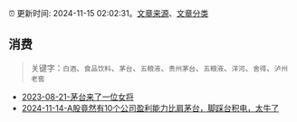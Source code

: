 :alarm_clock: 更新时间: 2024-11-15 02:02:31。[文章来源](/README.md)、[文章分类](/TAGS.md)

## 消费


> 关键字：`白酒`、`食品饮料`、`茅台`、`五粮液`、`贵州茅台`、`五粮液`、`洋河`、`舍得`、`泸州老窖`



- [2023-08-21-茅台来了一位女将](https://www.aicaijing.com.cn/article/18587) 
- [2024-11-14-A股竟然有10个公司盈利能力比肩茅台，脚踩台积电，太牛了](https://xueqiu.com/3721066380/312770951) 
